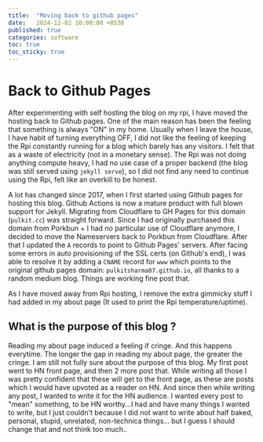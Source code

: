 ```yaml
---
title:  "Moving back to github pages"
date:   2024-12-02 10:00:00 +0530
published: true
categories: software
toc: true
toc_sticky: true
---
```


# Back to Github Pages

After experimenting with self hosting the blog on my rpi, I have moved the hosting back to Github pages.
One of the main reason has been the feeling that something is always "ON" in my home. Usually when I leave the house, I have habit of turning everything OFF, I did not like the feeling of keeping the Rpi constantly running for a blog which barely has any visitors. I felt that as a waste of electricity (not in a monetary sense).
The Rpi was not doing anything compute heavy, I had no use case of a proper backend (the blog was still served using `jekyll serve`), so I did not find any need to continue using the Rpi, felt like an overkill to be honest.

A lot has changed since 2017, when I first started using Github pages for hosting this blog. Github Actions is now a mature product with full blown support for Jekyll. Migrating from Cloudflare to GH Pages for this domain (`pulkit.cc`) was straight forward. Since I had originally purchased this domain from Porkbun + I had no particular use of Cloudflare anymore, I decided to move the Nameservers back to Porkbun from Cloudflare.
After that I updated the `A` records to point to Github Pages' servers. After facing some errors in auto provisioning of the SSL certs (on Github's end), I was able to resolve it by adding a `CNAME` record for `www` which points to the original github pages domain: `pulkitsharma07.github.io`, all thanks to a random medium blog. Things are working fine post that.

As I have moved away from Rpi hosting, I remove the extra gimmicky stuff I had added in my about page (It used to print the Rpi temperature/uptime).

## What is the purpose of this blog ?

Reading my about page induced a feeling if cringe. And this happens everytime. The longer the gap in reading my about page, the greater the cringe. I am still not fully sure about the purpose of this blog. My first post went to HN front page, and then 2 more post that. While writing all those I was pretty confident that these will get to the front page, as these are posts which I would have upvoted as a reader on HN.
And since then while writing any post, I wanted to write it for the HN audience. I wanted every post to "mean" something, to be HN worthy...I had and have many things I wanted to write, but I just couldn't because I did not want to write about half baked, personal, stupid, unrelated, non-technica things... but I guess I should change that and not think too much..
